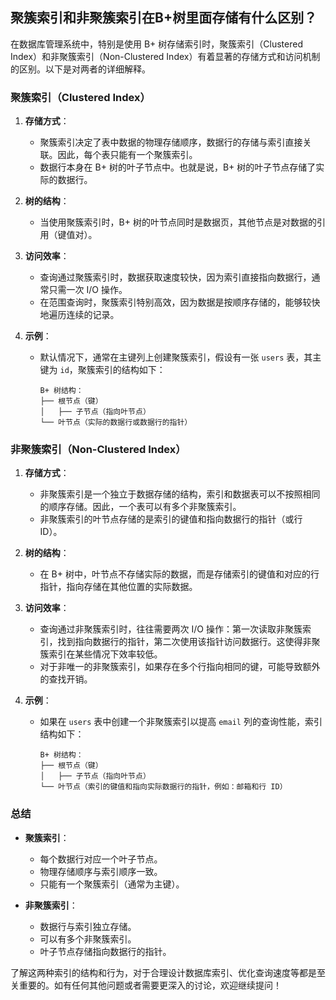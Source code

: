 ## 聚簇索引和非聚簇索引在B+树里面存储有什么区别？

在数据库管理系统中，特别是使用 B+ 树存储索引时，聚簇索引（Clustered Index）和非聚簇索引（Non-Clustered Index）有着显著的存储方式和访问机制的区别。以下是对两者的详细解释。


### 聚簇索引（Clustered Index）

1. **存储方式**：
    - 聚簇索引决定了表中数据的物理存储顺序，数据行的存储与索引直接关联。因此，每个表只能有一个聚簇索引。
    - 数据行本身在 B+ 树的叶子节点中。也就是说，B+ 树的叶子节点存储了实际的数据行。

2. **树的结构**：
    - 当使用聚簇索引时，B+ 树的叶节点同时是数据页，其他节点是对数据的引用（键值对）。

3. **访问效率**：
    - 查询通过聚簇索引时，数据获取速度较快，因为索引直接指向数据行，通常只需一次 I/O 操作。
    - 在范围查询时，聚簇索引特别高效，因为数据是按顺序存储的，能够较快地遍历连续的记录。

4. **示例**：
    - 默认情况下，通常在主键列上创建聚簇索引，假设有一张 `users` 表，其主键为 `id`，聚簇索引的结构如下：
      ```
      B+ 树结构：
      ├── 根节点（键）
      │   ├── 子节点（指向叶节点）
      └── 叶节点（实际的数据行或数据行的指针）
      ```

### 非聚簇索引（Non-Clustered Index）

1. **存储方式**：
    - 非聚簇索引是一个独立于数据存储的结构，索引和数据表可以不按照相同的顺序存储。因此，一个表可以有多个非聚簇索引。
    - 非聚簇索引的叶节点存储的是索引的键值和指向数据行的指针（或行 ID）。

2. **树的结构**：
    - 在 B+ 树中，叶节点不存储实际的数据，而是存储索引的键值和对应的行指针，指向存储在其他位置的实际数据。

3. **访问效率**：
    - 查询通过非聚簇索引时，往往需要两次 I/O 操作：第一次读取非聚簇索引，找到指向数据行的指针，第二次使用该指针访问数据行。这使得非聚簇索引在某些情况下效率较低。
    - 对于非唯一的非聚簇索引，如果存在多个行指向相同的键，可能导致额外的查找开销。

4. **示例**：
    - 如果在 `users` 表中创建一个非聚簇索引以提高 `email` 列的查询性能，索引结构如下：
      ```
      B+ 树结构：
      ├── 根节点（键）
      │   ├── 子节点（指向叶节点）
      └── 叶节点（索引的键值和指向实际数据行的指针，例如：邮箱和行 ID）
      ```

### 总结

- **聚簇索引**：
    - 每个数据行对应一个叶子节点。
    - 物理存储顺序与索引顺序一致。
    - 只能有一个聚簇索引（通常为主键）。

- **非聚簇索引**：
    - 数据行与索引独立存储。
    - 可以有多个非聚簇索引。
    - 叶子节点存储指向数据行的指针。

了解这两种索引的结构和行为，对于合理设计数据库索引、优化查询速度等都是至关重要的。如有任何其他问题或者需要更深入的讨论，欢迎继续提问！